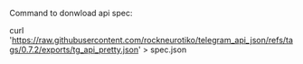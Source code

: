 Command to donwload api spec:


curl 'https://raw.githubusercontent.com/rockneurotiko/telegram_api_json/refs/tags/0.7.2/exports/tg_api_pretty.json' > spec.json
